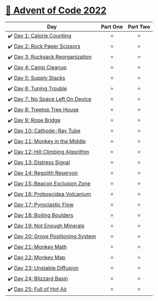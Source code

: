 # [🎄 Advent of Code 2022](https://adventofcode.com/2022)

| Day                                                                                                                                         |  Part One  |    Part Two    |
| ------------------------------------------------------------------------------------------------------------------------------------------- | :--------: | :------------: |
| ✔️ [Day 1: Calorie Counting](https://github.com/kryha5555/Advent-of-Code-2022/tree/main/Day%2001 "Day 1: Calorie Counting")                 |    ⭐️     |      ⭐️       |
| ✔️ [Day 2: Rock Paper Scissors](https://github.com/kryha5555/Advent-of-Code-2022/tree/main/Day%2002 "Day 2: Rock Paper Scissors")           |    ⭐️     |      ⭐️       |
| ✔️ [Day 3: Rucksack Reorganization](https://github.com/kryha5555/Advent-of-Code-2022/tree/main/Day%2003 "Day 3: Rucksack Reorganization")   |    ⭐️     |      ⭐️       |
| ✔️ [Day 4: Camp Cleanup](https://github.com/kryha5555/Advent-of-Code-2022/tree/main/Day%2004 "Day 4: Camp Cleanup")                         |    ⭐️     |      ⭐️       |
| ✔️ [Day 5: Supply Stacks](https://github.com/kryha5555/Advent-of-Code-2022/tree/main/Day%2005 "Day 5: Supply Stacks")                       |    ⭐️     |      ⭐️       |
| ✔️ [Day 6: Tuning Trouble](https://github.com/kryha5555/Advent-of-Code-2022/tree/main/Day%2006 "Day 6: Tuning Trouble")                     |    ⭐️     |      ⭐️       |
| ✔️ [Day 7: No Space Left On Device](https://github.com/kryha5555/Advent-of-Code-2022/tree/main/Day%2007 "Day 7: No Space Left On Device")   |    ⭐️     |      ⭐️       |
| ✔️ [Day 8: Treetop Tree House](https://github.com/kryha5555/Advent-of-Code-2022/tree/main/Day%2008 "Day 8: Treetop Tree House")             |    ⭐️     |      ⭐️       |
| ✔️ [Day 9: Rope Bridge](https://github.com/kryha5555/Advent-of-Code-2022/tree/main/Day%2009 "Day 9: Rope Bridge")                           |    ⭐️     |      ⭐️       |
| ✔️ [Day 10: Cathode-Ray Tube](https://github.com/kryha5555/Advent-of-Code-2022/tree/main/Day%2010 "Day 10: Cathode-Ray Tube")               |    ⭐️     |      ⭐️       |
| ✔️ [Day 11: Monkey in the Middle](https://github.com/kryha5555/Advent-of-Code-2022/tree/main/Day%2011 "Day 11: Monkey in the Middle")       |    ⭐️     |      ⭐️       |
| ✔️ [Day 12: Hill Climbing Algorithm](https://github.com/kryha5555/Advent-of-Code-2022/tree/main/Day%2012 "Day 12: Hill Climbing Algorithm") |    ⭐️     |      ⭐️       |
| ✔️ [Day 13: Distress Signal](https://github.com/kryha5555/Advent-of-Code-2022/tree/main/Day%2013 "Day 13: Distress Signal")                 |    ⭐️     |      ⭐️       |
| ✔️ [Day 14: Regolith Reservoir](https://github.com/kryha5555/Advent-of-Code-2022/tree/main/Day%2014 "Day 14: Regolith Reservoir")           |    ⭐️     |      ⭐️       |
| ✔️ [Day 15: Beacon Exclusion Zone](https://github.com/kryha5555/Advent-of-Code-2022/tree/main/Day%2015 "Day 15: Beacon Exclusion Zone")     |    ⭐️     |      ⭐️       |
| ✔️ [Day 16: Proboscidea Volcanium](https://github.com/kryha5555/Advent-of-Code-2022/tree/main/Day%2016 "Day 16: Proboscidea Volcanium")     |    ⭐️     |      ⭐️       |
| ✔️ [Day 17: Pyroclastic Flow](https://github.com/kryha5555/Advent-of-Code-2022/tree/main/Day%2017 "Day 17: Pyroclastic Flow")               |    ⭐️     |      ⭐️       |
| ✔️ [Day 18: Boiling Boulders](https://github.com/kryha5555/Advent-of-Code-2022/tree/main/Day%2018 "Day 18: Boiling Boulders")               |    ⭐️     |      ⭐️       |
| ✔️ [Day 19: Not Enough Minerals](https://github.com/kryha5555/Advent-of-Code-2022/tree/main/Day%2019 "Day 19: Not Enough Minerals")         |    ⭐️     |      ⭐️       |
| ✔️ [Day 20: Grove Positioning System](https://github.com/kryha5555/Advent-of-Code-2022/tree/main/Day%2020 "Day 20: Grove Positioning System")|    ⭐️     |      ⭐️       |
| ✔️ [Day 21: Monkey Math](https://github.com/kryha5555/Advent-of-Code-2022/tree/main/Day%2021 "Day 21: Monkey Math")                         |    ⭐️     |      ⭐️       |
| ✔️ [Day 22: Monkey Map](https://github.com/kryha5555/Advent-of-Code-2022/tree/main/Day%2022 "Day 22: Monkey Map")                           |    ⭐️     |      ⭐️       |
| ✔️ [Day 23: Unstable Diffusion](https://github.com/kryha5555/Advent-of-Code-2022/tree/main/Day%2023 "Day 23: Unstable Diffusion")           |    ⭐️     |      ⭐️       |
| ✔️ [Day 24: Blizzard Basin](https://github.com/kryha5555/Advent-of-Code-2022/tree/main/Day%2024 "Day 24: Blizzard Basin")                   |    ⭐️     |      ⭐️       |
| ✔️ [Day 25: Full of Hot Air](https://github.com/kryha5555/Advent-of-Code-2022/tree/main/Day%2025 "Day 25: Full of Hot Air")                 |    ⭐️     |      ⭐️       |
